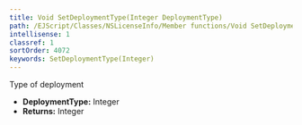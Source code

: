 ```yaml
---
title: Void SetDeploymentType(Integer DeploymentType)
path: /EJScript/Classes/NSLicenseInfo/Member functions/Void SetDeploymentType(Integer p_0)
intellisense: 1
classref: 1
sortOrder: 4072
keywords: SetDeploymentType(Integer)
---
```



Type of deployment



* **DeploymentType:** Integer
* **Returns:** Integer


